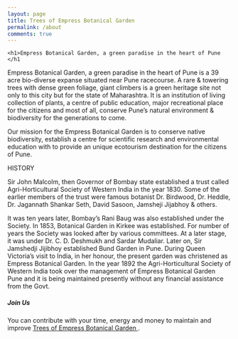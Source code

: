 ```yaml
---
layout: page
title: Trees of Empress Botanical Garden
permalink: /about
comments: true
---
```


<div class="row justify-content-between">
<div class="col-md-8 pr-5">

	<h1>Empress Botanical Garden, a green paradise in the heart of Pune </h1

<p>Empress Botanical Garden, a green paradise in the heart of Pune is a 39 acre bio-diverse expanse situated near Pune racecourse. A rare & towering trees with dense green foliage, giant climbers is a green heritage site not only to this city but for the state of Maharashtra. It is an institution of living collection of plants, a centre of public education, major recreational place for the citizens and most of all, conserve Pune’s natural environment & biodiversity for the generations to come.

Our mission for the Empress Botanical Garden is to conserve native biodiversity, establish a centre for scientific research and environmental education with to provide an unique ecotourism destination for the citizens of Pune.

HISTORY

Sir John Malcolm, then Governor of Bombay state established a trust called Agri-Horticultural Society of Western India in the year 1830. Some of the earlier members of the trust were famous botanist Dr. Birdwood, Dr. Heddle, Dr. Jagannath Shankar Seth, David Sasoon, Jamsheji Jijabhoy & others.

It was ten years later, Bombay’s  Rani Baug was also established under the Society. In 1853, Botanical Garden in Kirkee was established. For number of years the Society was looked after  by various  committees. At a later stage, it was under Dr. C. D. Deshmukh and Sardar Mudaliar. Later on, Sir Jamshedji Jijibhoy established Bund Garden in Pune. During Queen Victoria’s visit to India, in her honour, the present garden was christened as Empress Botanical Garden. In the year 1892 the Agri-Horticultural Society of Western India took over the management of Empress Botanical Garden Pune and it is  being maintained presently without any financial assistance from the Govt.
	</p> 




</div>

<div class="col-md-4">

<div class="sticky-top sticky-top-80">
<h5>Join Us </h5>

<p>You can contribute with your time, energy and money to maintain and improve <a target="_blank" href="">Trees of Empress Botanical Garden <i class="fab fa-github"></i></a>.</p>
<!--
<a target="_blank" href="https://www.wowthemes.net/donate/" class="btn btn-danger">Buy me a coffee</a> <a target="_blank" href="https://bootstrapstarter.com/bootstrap-templates/template-mediumish-bootstrap-jekyll/" class="btn btn-warning">Documentation</a>
-->
</div>
</div>
</div>
